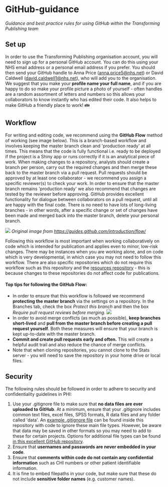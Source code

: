 # GitHub-guidance
_Guidance and best practice rules for using GitHub within the Transforming Publishing team_

## Set up
In order to use the Transforming Publishing organisation account, you will need to sign up for a personal GitHub account. You can do this using your NHS email address or a personal email address if you prefer. You should then send your GitHub handle to Anna Price (anna.price5@nhs.net) or David Caldwell (david.caldwell1@nhs.net), who will add you to the organisation. We suggest that you make your **profile name your full name**, and if you are happy to do so make your profile picture a photo of yourself - often handles are a random assortment of letters and numbers so this allows your collaborators to know instantly who has edited their code. It also helps to make GitHub a friendly place to work! :family:

## Workflow
For writing and editing code, we recommend using the **GitHub Flow** method of working (see image below). This is a branch-based workflow and involves keeping the master branch clean and 'production ready' at all times. This means that the code is fully functional i.e. ready to be deployed if the project is a Shiny app or runs correctly if it is an analytical piece of work. When making changes to a repository, analysts should create a branch per person, carry out the required changes and then merge these back to the master branch via a pull request. Pull requests should be approved by at least one collaborator - we recommend you assign a specific reviewer(s) to check your work. In order to ensure that the master branch remains 'production ready' we also recommend that changes are tested by the reviewer before approving. GitHub provides excellent functionality for dialogue between collaborators on a pull request, until all are happy with the final code. There is no need to have lots of long-living branches - in other words, after a specific change or set of changes have been made and merged back into the master branch, delete your personal branch. 

![](https://i.imgur.com/LVTwlEE.png)
*Original image from https://guides.github.com/introduction/flow/*

Following this workflow is most important when working collaboratively on code which is intended for publication and applies even to minor, low-risk changes. There may be instances when you are working alone, and on code which is very developmental, in which case you may not need to follow this workflow. There are also specific repositories which do not require this workflow such as this repository and the [resources repository](https://github.com/NHS-NSS-transforming-publications/resources) - this is because changes to these repositories do not affect code for publications. 

#### Top tips for following the GitHub Flow:
- In order to ensure that this workflow is followed we recommend **protecting the master branch** via the settings on a repository. In the Branches tab, check the box _Protect this branch_ and then the box _Require pull request reviews before merging_.
![](https://i.imgur.com/b6EqJ7W.png)
- In order to avoid merge conflicts (as much as possible), **keep branches short-lived** and **pull from the master branch before creating a pull request yourself**. Both these measures will ensure that your branch is kept up-to-date with the master branch.
- **Commit and create pull requests early and often.** This will create a helpful audit trail and also reduce the chance of merge conflicts.
- Note that when cloning repositories, you cannot clone to the Stats server - you will need to save the repository in your home drive or local files.

## Security
The following rules should be followed in order to adhere to security and confidentiality guidelines in PHI:
1. Use your .gitignore file to make sure that **no data files are ever uploaded to GitHub**. At a minimum, ensure that your .gitignore includes common text files, excel files, SPSS formats, R data files and any folder called 'data'. An [example .gitignore file](https://github.com/NHS-NSS-transforming-publications/GitHub-guidance/blob/master/.gitignore) can be found inside this repository with code to ignore these main file types. However, be aware that data may be saved in other formats so you may need to add to these for certain projects. Options for additional file types can be found [in this excellent GitHub repository](https://github.com/ukgovdatascience/dotfiles). 
2. Ensure that **usernames and passwords are never embedded in your code**. 
3. Ensure that **comments within code do not contain any confidential information** such as CHI numbers or other patient identifiable information.
4. It is fine to embed filepaths in your code, but make sure that these do not include **sensitive folder names** (e.g. customer names).
